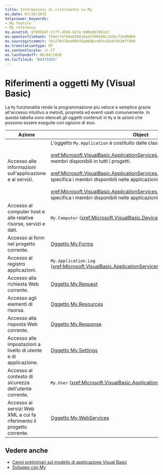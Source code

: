 ```yaml
---
title: Informazioni di riferimento su My
ms.date: 07/20/2015
helpviewer_keywords:
- My feature
- My reference
ms.assetid: 6f803bd7-21ff-4569-b1fe-b00a6678b1e3
ms.openlocfilehash: f54ecf4f60a620818ea57093d8c2325cf2ed0d04
ms.sourcegitcommit: f8c270376ed905f6a8896ce0fe25b4f4b38ff498
ms.translationtype: MT
ms.contentlocale: it-IT
ms.lasthandoff: 06/04/2020
ms.locfileid: "84373343"
---
```

# <a name="my-reference-visual-basic"></a>Riferimenti a oggetti My (Visual Basic)
La `My` funzionalità rende la programmazione più veloce e semplice grazie all'accesso intuitivo a metodi, proprietà ed eventi usati comunemente. In questa tabella sono elencati gli oggetti contenuti in `My` e le azioni che possono essere eseguite con ognuno di essi.  
  
|**Azione**|**Object**|  
|----------------|----------------|  
|Accesso alle informazioni sull'applicazione e ai servizi.|L'oggetto `My.Application` è costituito dalle classi seguenti:<br /><br /> <xref:Microsoft.VisualBasic.ApplicationServices.ApplicationBase> specifica i membri disponibili in tutti i progetti.<br /><br /> <xref:Microsoft.VisualBasic.ApplicationServices.WindowsFormsApplicationBase> specifica i membri disponibili nelle applicazioni Windows Form.<br /><br /> <xref:Microsoft.VisualBasic.ApplicationServices.ConsoleApplicationBase> specifica i membri disponibili nelle applicazioni console.|  
|Accesso al computer host e alle relative risorse, servizi e dati.|`My.Computer` (<xref:Microsoft.VisualBasic.Devices.Computer>)|  
|Accesso ai form nel progetto corrente.|[Oggetto My.Forms](../objects/my-forms-object.md)|  
|Accesso al registro applicazioni.|`My.Application.Log` (<xref:Microsoft.VisualBasic.ApplicationServices.ApplicationBase.Log%2A>)|  
|Accesso alla richiesta Web corrente.|[Oggetto My.Request](../objects/my-request-object.md)|  
|Accesso agli elementi di risorsa.|[Oggetto My.Resources](../objects/my-resources-object.md)|  
|Accesso alla risposta Web corrente.|[Oggetto My.Response](../objects/my-response-object.md)|  
|Accesso alle impostazioni a livello di utente e di applicazione.|[Oggetto My.Settings](../objects/my-settings-object.md)|  
|Accesso al contesto di sicurezza dell'utente corrente.|`My.User` (<xref:Microsoft.VisualBasic.ApplicationServices.User>)|  
|Accesso ai servizi Web XML a cui fa riferimento il progetto corrente.|[Oggetto My.WebServices](../objects/my-webservices-object.md)|  
  
## <a name="see-also"></a>Vedere anche

- [Cenni preliminari sul modello di applicazione Visual Basic](../../developing-apps/development-with-my/overview-of-the-visual-basic-application-model.md)
- [Sviluppo con My](../../developing-apps/development-with-my/index.md)
